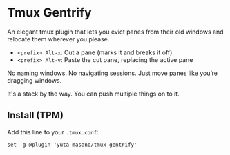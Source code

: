 # Tmux Gentrify

An elegant tmux plugin that lets you evict panes from their old windows and relocate them wherever you please.

- `<prefix> Alt-x`: Cut a pane (marks it and breaks it off)
- `<prefix> Alt-v`: Paste the cut pane, replacing the active pane

No naming windows. No navigating sessions. Just move panes like you’re dragging windows.

It's a stack by the way. You can push multiple things on to it. 

## Install (TPM)

Add this line to your `.tmux.conf`:

```tmux
set -g @plugin 'yuta-masano/tmux-gentrify'
